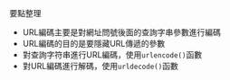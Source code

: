 要點整理
- URL編碼主要是對網址問號後面的查詢字串參數進行編碼
- URL編碼的目的是要隱藏URL傳遞的參數
- 對查詢字符串進行URL編碼，使用`urlencode()`函數
- 對URL編碼進行解碼，使用`urldecode()`函數